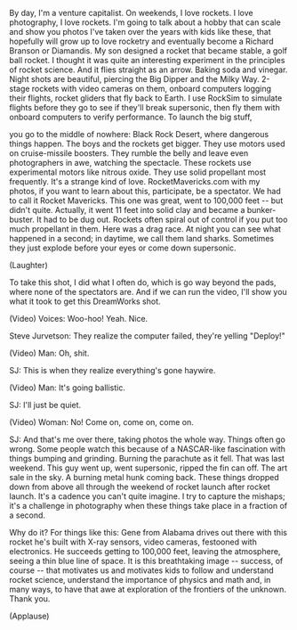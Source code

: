 
By day, I&#39;m a venture capitalist.
On weekends, I love rockets.
I love photography, I love rockets.
I&#39;m going to talk
about a hobby that can scale
and show you photos
I&#39;ve taken over the years
with kids like these, that hopefully
will grow up to love rocketry
and eventually become
a Richard Branson or Diamandis.
My son designed a rocket
that became stable, a golf ball rocket.
I thought it was quite
an interesting experiment
in the principles of rocket science.
And it flies straight as an arrow.
Baking soda and vinegar.
Night shots are beautiful,
piercing the Big Dipper and the Milky Way.
2-stage rockets
with video cameras on them,
onboard computers logging their flights,
rocket gliders that fly back to Earth.
I use RockSim to simulate
flights before they go
to see if they&#39;ll break supersonic,
then fly them with onboard computers
to verify performance.
To launch the big stuff,

you go to the middle of nowhere:
Black Rock Desert,
where dangerous things happen.
The boys and the rockets get bigger.
They use motors
used on cruise-missile boosters.
They rumble the belly and leave
even photographers in awe,
watching the spectacle.
These rockets use
experimental motors like nitrous oxide.
They use solid propellant most frequently.
It&#39;s a strange kind of love.
RocketMavericks.com with my photos,
if you want to learn about this,
participate, be a spectator.
We had to call it Rocket Mavericks.
This one was great, went to 100,000 feet
-- but didn&#39;t quite.
Actually, it went 11 feet into solid clay
and became a bunker-buster.
It had to be dug out.
Rockets often spiral out of control
if you put too much propellant in them.
Here was a drag race.
At night you can see
what happened in a second;
in daytime, we call them land sharks.
Sometimes they just explode
before your eyes or come down supersonic.

(Laughter)

To take this shot, I did what I often do,
which is go way beyond the pads,
where none of the spectators are.
And if we can run the video,
I&#39;ll show you what it took
to get this DreamWorks shot.

(Video) Voices: Woo-hoo! Yeah. Nice.

Steve Jurvetson: They realize the computer
failed, they&#39;re yelling &quot;Deploy!&quot;

(Video) Man: Oh, shit.

SJ: This is when they realize
everything&#39;s gone haywire.

(Video) Man: It&#39;s going ballistic.

SJ: I&#39;ll just be quiet.

(Video) Woman: No!
Come on, come on, come on.

SJ: And that&#39;s me over there,
taking photos the whole way.
Things often go wrong.
Some people watch this
because of a NASCAR-like fascination
with things bumping and grinding.
Burning the parachute as it fell.
That was last weekend.
This guy went up, went supersonic,
ripped the fin can off.
The art sale in the sky.
A burning metal hunk coming back.
These things dropped
down from above all through the weekend
of rocket launch after rocket launch.
It&#39;s a cadence you can&#39;t quite imagine.
I try to capture the mishaps;
it&#39;s a challenge in photography
when these things take place
in a fraction of a second.

Why do it? For things like this:
Gene from Alabama drives out there
with this rocket he&#39;s built
with X-ray sensors, video cameras,
festooned with electronics.
He succeeds getting to 100,000 feet,
leaving the atmosphere,
seeing a thin blue line of space.
It is this breathtaking image --
success, of course -- that motivates us
and motivates kids to follow
and understand rocket science,
understand the importance
of physics and math
and, in many ways,
to have that awe at exploration
of the frontiers of the unknown.
Thank you.

(Applause)

